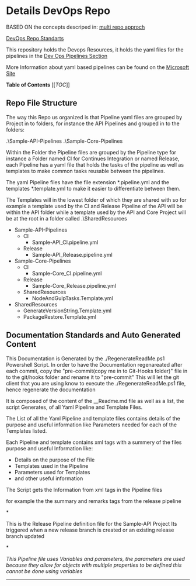 # Details DevOps Repo

BASED ON the concepts descriped in:
[multi repo approch](https://medium.com/@mr.david.mueller/yaml-pipelines-with-in-its-own-devops-repository-multiple-repositories-a7a5c80e9987)

[DevOps Repo Standarts](https://medium.com/@mr.david.mueller/automation-documentation-and-best-practices-for-your-devops-yaml-pipelines-using-githooks-and-b8dfa078bfc1)




This repository holds the Devops Resources, it holds the yaml files for the pipelines in the [Dev Ops Pipelines Section](https://dev.azure.com/OrgNameProjNS/Sample_Rackspace/_build)

More Information about yaml based pipelines can be found on the [Microsoft Site](https://docs.microsoft.com/en-us/azure/devops/pipelines/yaml-schema?view=azure-devops&tabs=schema%2Cparameter-schema
) 

**Table of Contents**
[[_TOC_]] 

## Repo File Structure 

The way this Repo us organized is that Pipeline yaml files are grouped by Project in to folders, for instance the API Pipelines and grouped in to the folders: 

.\Sample-API-Pipelines
.\Sample-Core-Pipelines

Within the Folder the Pipeline files are grouped by the Pipeline type for instance a Folder named CI for Continues Integration or named Release, each Pipeline has a yaml file that holds the tasks of the pipeline as well as templates to make common tasks reusable between the pipelines.

The yaml Pipeline files have the file extension *.pipeline.yml and the templates *.template.yml to make it easier to differentiate between them.

The Templates will in the lowest folder of which they are shared with so for example a template used by the CI and Release Pipeline of the API will be within the API folder while a template used by the API and Core Project will be at the root in a folder called .\SharedResources

- Sample-API-Pipelines
	- CI
		- Sample-API_CI.pipeline.yml
	- Release
		- Sample-API_Release.pipeline.yml
- Sample-Core-Pipelines
	- CI
		- Sample-Core_CI.pipeline.yml
	- Release
		- Sample-Core_Release.pipeline.yml
	- SharedResources
		- NodeAndGulpTasks.Template.yml
- SharedResources
	- GenerateVersionString.Template.yml
	- PackageRestore.Template.yml
	


## Documentation Standards and Auto Generated Content

This Documentation is Generated by the ./RegenerateReadMe.ps1 Powershell Script.
In order to have the Documentation regenareated after each commit, copy the "pre-commit(copy me in to Git-Hooks folder)" file in to the git/hooks folder and rename it to "pre-commit"
This will let the git client that you are using know to execute the ./RegenerateReadMe.ps1 file, hence regenerate the documentation

It is composed of the content of the __Readme.md file as well as a list, the script Generates, of all Yaml Pipeline and Template Files.

The List of all the Yaml Pipeline and template files contains details of the purpose and useful information like Parameters needed for each of the Templates listed.

Each Pipeline and template contains xml tags with a summery of the files purpose and useful Information like:
- Details on the purpose of the File
- Templates used in the Pipeline
- Parameters used for Templates
- and other useful information

The Script gets the Information from xml tags in the Pipeline files

for example the the summary and remarks tags from the release pipeline 

*<summary>
 This is the Release Pipeline definition file for the Sample-API Project
 Its triggered when a new release branch is created or an existing release branch updated
 </summary>*

*<remarks>
 This Pipeline file uses Variables and parameters, 
 the parameters are used because they allow for objects with multiple properties to be defined
 this cannot be done using variables
</remarks>*



---




